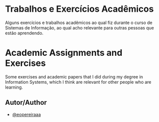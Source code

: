 # Trabalhos e Exercícios Acadêmicos

Alguns exercícios e trabalhos acadêmicos ao qual fiz durante o curso de Sistemas de Informação, ao qual acho relevante para outras pessoas que estão aprendendo.


# Academic Assignments and Exercises

Some exercises and academic papers that I did during my degree in Information Systems, which I think are relevant for other people who are learning.


## Autor/Author

- [@eopereiraaa](https://github.com/eopereiraaa)

